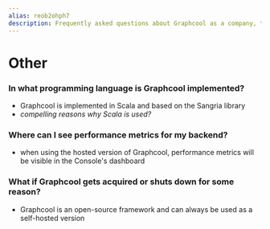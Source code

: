 ```yaml
---
alias: reob2ohph7
description: Frequently asked questions about Graphcool as a company, the platform itself and other topics.
---
```


# Other

### In what programming language is Graphcool implemented?

* Graphcool is implemented in Scala and based on the Sangria library
* *compelling reasons why Scala is used?*

### Where can I see performance metrics  for my backend?

* when using the hosted version of Graphcool, performance metrics will be visible in the Console's dashboard

### What if Graphcool gets acquired or shuts down for some reason?

* Graphcool is an open-source framework and can always be used as a self-hosted version




